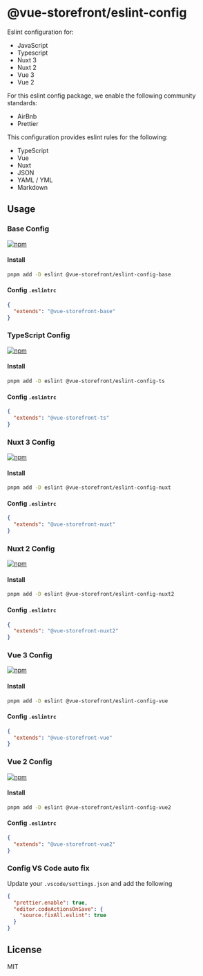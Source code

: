 # @vue-storefront/eslint-config

Eslint configuration for:
- JavaScript
- Typescript
- Nuxt 3
- Nuxt 2
- Vue 3
- Vue 2


For this eslint config package, we enable the following community standards:
- AirBnb
- Prettier

This configuration provides eslint rules for the following:
- TypeScript
- Vue
- Nuxt
- JSON
- YAML / YML
- Markdown

## Usage

### Base Config
[![npm](https://img.shields.io/npm/v/@vue-storefront/eslint-config-base)](https://npmjs.com/package/@vue-storefront/eslint-config-base)
#### Install
```bash
pnpm add -D eslint @vue-storefront/eslint-config-base
```

#### Config `.eslintrc`
```json
{
  "extends": "@vue-storefront-base"
}
```

### TypeScript Config
[![npm](https://img.shields.io/npm/v/@vue-storefront/eslint-config-ts)](https://npmjs.com/package/@vue-storefront/eslint-config-ts)
#### Install
```bash
pnpm add -D eslint @vue-storefront/eslint-config-ts
```

#### Config `.eslintrc`
```json
{
  "extends": "@vue-storefront-ts"
}
```

### Nuxt 3 Config
[![npm](https://img.shields.io/npm/v/@vue-storefront/eslint-config-nuxt)](https://npmjs.com/package/@vue-storefront/eslint-config-nuxt)
#### Install
```bash
pnpm add -D eslint @vue-storefront/eslint-config-nuxt
```

#### Config `.eslintrc`
```json
{
  "extends": "@vue-storefront-nuxt"
}
```

### Nuxt 2 Config
[![npm](https://img.shields.io/npm/v/@vue-storefront/eslint-config-nuxt2)](https://npmjs.com/package/@vue-storefront/eslint-config-nuxt2)
#### Install
```bash
pnpm add -D eslint @vue-storefront/eslint-config-nuxt2
```

#### Config `.eslintrc`
```json
{
  "extends": "@vue-storefront-nuxt2"
}
```

### Vue 3 Config
[![npm](https://img.shields.io/npm/v/@vue-storefront/eslint-config-vue)](https://npmjs.com/package/@vue-storefront/eslint-config-vue)
#### Install
```bash
pnpm add -D eslint @vue-storefront/eslint-config-vue
```

#### Config `.eslintrc`
```json
{
  "extends": "@vue-storefront-vue"
}
```

### Vue 2 Config
[![npm](https://img.shields.io/npm/v/@vue-storefront/eslint-config-vue2)](https://npmjs.com/package/@vue-storefront/eslint-config-vue2)
#### Install

```bash
pnpm add -D eslint @vue-storefront/eslint-config-vue2
```

#### Config `.eslintrc`
```json
{
  "extends": "@vue-storefront-vue2"
}
```

### Config VS Code auto fix

Update your `.vscode/settings.json` and add the following

```json
{
  "prettier.enable": true,
  "editor.codeActionsOnSave": {
    "source.fixAll.eslint": true
  }
}
```

## License

MIT
